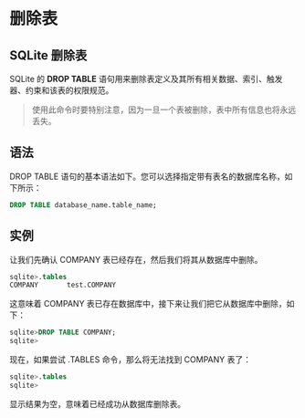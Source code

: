 # 删除表

## SQLite 删除表

SQLite 的 **DROP TABLE** 语句用来删除表定义及其所有相关数据、索引、触发器、约束和该表的权限规范。

> 使用此命令时要特别注意，因为一旦一个表被删除，表中所有信息也将永远丢失。

## 语法

DROP TABLE 语句的基本语法如下。您可以选择指定带有表名的数据库名称，如下所示：

```sql
DROP TABLE database_name.table_name;
```

## 实例

让我们先确认 COMPANY 表已经存在，然后我们将其从数据库中删除。

```sql
sqlite>.tables
COMPANY       test.COMPANY
```

这意味着 COMPANY 表已存在数据库中，接下来让我们把它从数据库中删除，如下：

```sql
sqlite>DROP TABLE COMPANY;
sqlite>
```

现在，如果尝试 .TABLES 命令，那么将无法找到 COMPANY 表了：

```sql
sqlite>.tables
sqlite>
```

显示结果为空，意味着已经成功从数据库删除表。
